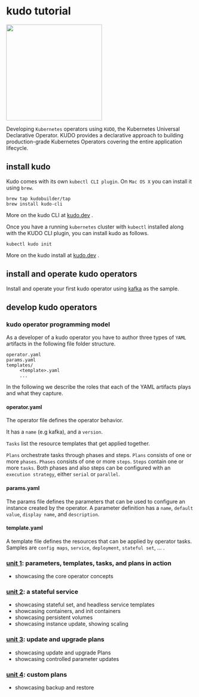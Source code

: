 # kudo tutorial

<img src="https://kudo.dev/images/kudo_horizontal_color@2x.png" srcset="https://kudo.dev/images/kudo_horizontal_color@2x.png 2x" width="256">

Developing `Kubernetes` operators using `KUDO`, the Kubernetes Universal Declarative Operator. KUDO provides a declarative approach to building production-grade Kubernetes Operators covering the entire application lifecycle.

## install kudo

Kudo comes with its own `kubectl CLI plugin`. On `Mac OS X` you can install it using `brew`.

```
brew tap kudobuilder/tap
brew install kudo-cli
```

More on the kudo CLI at [kudo.dev](https://kudo.dev/docs/cli/) .

Once you have a running `kubernetes` cluster with `kubectl` installed along with the KUDO CLI plugin, you can install kudo as follows.

```
kubectl kudo init
```

More on the kudo install at [kudo.dev](https://kudo.dev/docs/getting-started/) .


## install and operate kudo operators

Install and operate your first kudo operator using [kafka](https://github.com/kudobuilder/operators/blob/master/repository/kafka/docs/v0.2/install.md) as the sample.


## develop kudo operators

### kudo operator programming model

As a developer of a kudo operator you have to author three types of `YAML` artifacts in the following file folder structure.

```
operator.yaml
params.yaml
templates/
     <template>.yaml
     ...
```

In the following we describe the roles that each of the YAML artifacts plays and what they capture.

#### operator.yaml
The operator file defines the operator behavior.

It has a `name` (e.g kafka), and a `version`.

`Tasks` list the resource templates that get applied together.

`Plans` orchestrate tasks through phases and steps. `Plans` consists of one or more `phases`. `Phases` consists of one or more `steps`. `Steps` contain one or more `tasks`. Both phases and also steps can be configured with an `execution strategy`, either `serial` or `parallel`.

#### params.yaml
The params file defines the parameters that can be used to configure an instance created by the operator. A parameter definition has a `name`, `default value`, `display name`, and `description`.

#### template.yaml
A template file defines the resources that can be applied by operator tasks. Samples are `config maps`, `service`, `deployment`, `stateful set`, ... .


### [unit 1](unit1): parameters, templates, tasks, and plans in action
* showcasing the core operator concepts

### [unit 2](unit2): a stateful service
* showcasing stateful set, and headless service templates
* showcasing containers, and init containers
* showcasing persistent volumes
* showcasing instance update, showing scaling

### [unit 3](unit3): update and upgrade plans
* showcasing update and upgrade Plans
* showcasing controlled parameter updates

### [unit 4](unit4): custom plans
* showcasing backup and restore
